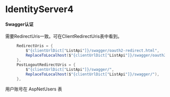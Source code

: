 # IdentityServer4

#### Swagger认证

需要RedirectUris一致。可在ClientRedirectUris表中看到。
```cs
     RedirectUris = {
         $"{clientUrlDict["ListApi"]}/swagger/oauth2-redirect.html",
         ReplaceToLocalhost($"{clientUrlDict["ListApi"]}/swagger/oauth2-redirect.html"),
     },
     PostLogoutRedirectUris = {
         $"{clientUrlDict["ListApi"]}/swagger/",
         ReplaceToLocalhost($"{clientUrlDict["ListApi"]}/swagger/"),
     },

```

用户账号在 AspNetUsers 表